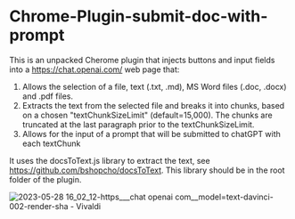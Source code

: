 # Chrome-Plugin-submit-doc-with-prompt
This is an unpacked Cherome plugin that injects buttons and input fields into a https://chat.openai.com/ web page that:
1. Allows the selection of a file, text (.txt, .md), MS Word files (.doc, .docx) and .pdf files.
2. Extracts the text from the selected file and breaks it into chunks, based on a chosen "textChunkSizeLimit" (default=15,000). The chunks are truncated at the last paragraph prior to the textChunkSizeLimit.
3. Allows for the input of a prompt that will be submitted to chatGPT with each textChunk

It uses the docsToText.js library to extract the text, see https://github.com/bshopcho/docsToText. This library should be in the root folder of the plugin.

![2023-05-28 16_02_12-https___chat openai com__model=text-davinci-002-render-sha - Vivaldi](https://github.com/BigGHS/Chrome-Plugin-submit-doc-with-prompt/assets/61913681/82baa1d8-b9e1-41ae-951c-920f9eb972e1)
